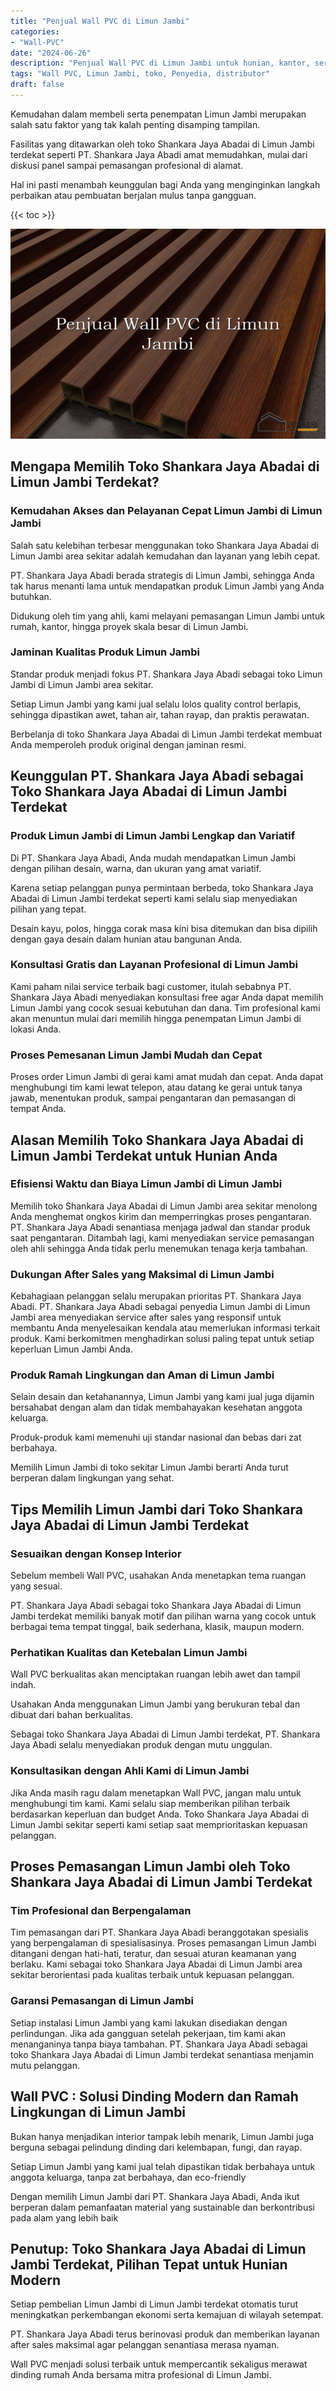 ```yaml
---
title: "Penjual Wall PVC di Limun Jambi"
categories: 
- "Wall-PVC"
date: "2024-06-26"
description: "Penjual Wall PVC di Limun Jambi untuk hunian, kantor, serta toko. Material terbaik, pilihan motif, variasi warna menarik, dengan servis penempatan ditangani oleh tim profesional serta garansi resmi!|Layanan distribusi Wall PVC di Limun Jambi untuk kebutuhan hunian, kantor, atau gerai, dengan material unggulan dan instalasi oleh teknisi profesional serta garansi resmi.|Alternatif Wall PVC di Limun Jambi yang andal bagi tempat tinggal, perkantoran, serta gerai, bersama produk terbaik dan pemasangan ditangani oleh tenaga ahli ahli serta garansi resmi.|Distribusi Wall PVC di Limun Jambi bagi tempat tinggal, kantor, dan toko, beserta material terbaik dan pemasangan oleh tim berpengalaman, lengkap beserta jaminan resmi.}"
tags: "Wall PVC, Limun Jambi, toko, Penyedia, distributor"
draft: false
---
```


Kemudahan dalam membeli serta penempatan Limun Jambi merupakan salah satu faktor yang tak kalah penting disamping tampilan.

Fasilitas yang ditawarkan oleh toko Shankara Jaya Abadai di Limun Jambi terdekat seperti PT. Shankara Jaya Abadi amat memudahkan, mulai dari diskusi panel sampai pemasangan profesional di alamat.

Hal ini pasti menambah keunggulan bagi Anda yang menginginkan langkah perbaikan atau pembuatan berjalan mulus tanpa gangguan.

{{< toc >}}

![Penjual Wall PVC di Limun Jambi](/images/Wall-PVC/Penjual-Wall-PVC-di-Limun-Jambi.png)


## Mengapa Memilih Toko Shankara Jaya Abadai di Limun Jambi Terdekat?

### Kemudahan Akses dan Pelayanan Cepat Limun Jambi di Limun Jambi

Salah satu kelebihan terbesar menggunakan toko Shankara Jaya Abadai di Limun Jambi area sekitar adalah kemudahan dan layanan yang lebih cepat.

PT. Shankara Jaya Abadi berada strategis di Limun Jambi, sehingga Anda tak harus menanti lama untuk mendapatkan produk Limun Jambi yang Anda butuhkan.

Didukung oleh tim yang ahli, kami melayani pemasangan Limun Jambi untuk rumah, kantor, hingga proyek skala besar di Limun Jambi.

### Jaminan Kualitas Produk Limun Jambi

Standar produk menjadi fokus PT. Shankara Jaya Abadi sebagai toko Limun Jambi di Limun Jambi area sekitar.

Setiap Limun Jambi yang kami jual selalu lolos quality control berlapis, sehingga dipastikan awet, tahan air, tahan rayap, dan praktis perawatan.

Berbelanja di toko Shankara Jaya Abadai di Limun Jambi terdekat membuat Anda memperoleh produk original dengan jaminan resmi.

## Keunggulan PT. Shankara Jaya Abadi sebagai Toko Shankara Jaya Abadai di Limun Jambi Terdekat

### Produk Limun Jambi di Limun Jambi Lengkap dan Variatif

Di PT. Shankara Jaya Abadi, Anda mudah mendapatkan Limun Jambi dengan pilihan desain, warna, dan ukuran yang amat variatif.

Karena setiap pelanggan punya permintaan berbeda, toko Shankara Jaya Abadai di Limun Jambi terdekat seperti kami selalu siap menyediakan pilihan yang tepat.

Desain kayu, polos, hingga corak masa kini bisa ditemukan dan bisa dipilih dengan gaya desain dalam hunian atau bangunan Anda.

### Konsultasi Gratis dan Layanan Profesional di Limun Jambi

Kami paham nilai service terbaik bagi customer, itulah sebabnya PT. Shankara Jaya Abadi menyediakan konsultasi free agar Anda dapat memilih Limun Jambi yang cocok sesuai kebutuhan dan dana. Tim profesional kami akan menuntun mulai dari memilih hingga penempatan Limun Jambi di lokasi Anda.

### Proses Pemesanan Limun Jambi Mudah dan Cepat

Proses order Limun Jambi di gerai kami amat mudah dan cepat. Anda dapat menghubungi tim kami lewat telepon, atau datang ke gerai untuk tanya jawab, menentukan produk, sampai pengantaran dan pemasangan di tempat Anda.

## Alasan Memilih Toko Shankara Jaya Abadai di Limun Jambi Terdekat untuk Hunian Anda

### Efisiensi Waktu dan Biaya Limun Jambi di Limun Jambi

Memilih toko Shankara Jaya Abadai di Limun Jambi area sekitar menolong Anda menghemat ongkos kirim dan memperringkas proses pengantaran. PT. Shankara Jaya Abadi senantiasa menjaga jadwal dan standar produk saat pengantaran. Ditambah lagi, kami menyediakan service pemasangan oleh ahli sehingga Anda tidak perlu menemukan tenaga kerja tambahan.

### Dukungan After Sales yang Maksimal di Limun Jambi

Kebahagiaan pelanggan selalu merupakan prioritas PT. Shankara Jaya Abadi. PT. Shankara Jaya Abadi sebagai penyedia Limun Jambi di Limun Jambi area menyediakan service after sales yang responsif untuk membantu Anda menyelesaikan kendala atau memerlukan informasi terkait produk. Kami berkomitmen menghadirkan solusi paling tepat untuk setiap keperluan Limun Jambi Anda.

### Produk Ramah Lingkungan dan Aman di Limun Jambi

Selain desain dan ketahanannya, Limun Jambi yang kami jual juga dijamin bersahabat dengan alam dan tidak membahayakan kesehatan anggota keluarga.

Produk-produk kami memenuhi uji standar nasional dan bebas dari zat berbahaya.

Memilih Limun Jambi di toko sekitar Limun Jambi berarti Anda turut berperan dalam lingkungan yang sehat.

## Tips Memilih Limun Jambi dari Toko Shankara Jaya Abadai di Limun Jambi Terdekat

### Sesuaikan dengan Konsep Interior 

Sebelum membeli Wall PVC, usahakan Anda menetapkan tema ruangan yang sesuai.

PT. Shankara Jaya Abadi sebagai toko Shankara Jaya Abadai di Limun Jambi terdekat memiliki banyak motif dan pilihan warna yang cocok untuk berbagai tema tempat tinggal, baik sederhana, klasik, maupun modern.

### Perhatikan Kualitas dan Ketebalan Limun Jambi

 Wall PVC  berkualitas akan menciptakan ruangan lebih awet dan tampil indah.

Usahakan Anda menggunakan Limun Jambi yang berukuran tebal dan dibuat dari bahan berkualitas.

Sebagai toko Shankara Jaya Abadai di Limun Jambi terdekat, PT. Shankara Jaya Abadi selalu menyediakan produk dengan mutu unggulan.

### Konsultasikan dengan Ahli Kami di Limun Jambi

Jika Anda masih ragu dalam menetapkan Wall PVC, jangan malu untuk menghubungi tim kami. Kami selalu siap memberikan pilihan terbaik berdasarkan keperluan dan budget Anda. Toko Shankara Jaya Abadai di Limun Jambi sekitar seperti kami setiap saat memprioritaskan kepuasan pelanggan.

## Proses Pemasangan Limun Jambi oleh Toko Shankara Jaya Abadai di Limun Jambi Terdekat

### Tim Profesional dan Berpengalaman

Tim pemasangan dari PT. Shankara Jaya Abadi beranggotakan spesialis yang berpengalaman di spesialisasinya. Proses pemasangan Limun Jambi ditangani dengan hati-hati, teratur, dan sesuai aturan keamanan yang berlaku. Kami sebagai toko Shankara Jaya Abadai di Limun Jambi area sekitar berorientasi pada kualitas terbaik untuk kepuasan pelanggan.

### Garansi Pemasangan di Limun Jambi

Setiap instalasi Limun Jambi yang kami lakukan disediakan dengan perlindungan. Jika ada gangguan setelah pekerjaan, tim kami akan menanganinya tanpa biaya tambahan. PT. Shankara Jaya Abadi sebagai toko Shankara Jaya Abadai di Limun Jambi terdekat senantiasa menjamin mutu pelanggan.

##  Wall PVC : Solusi Dinding Modern dan Ramah Lingkungan di Limun Jambi

Bukan hanya menjadikan interior tampak lebih menarik, Limun Jambi juga berguna sebagai pelindung dinding dari kelembapan, fungi, dan rayap.

Setiap Limun Jambi yang kami jual telah dipastikan tidak berbahaya untuk anggota keluarga, tanpa zat berbahaya, dan eco-friendly

Dengan memilih Limun Jambi dari PT. Shankara Jaya Abadi, Anda ikut berperan dalam pemanfaatan material yang sustainable dan berkontribusi pada alam yang lebih baik

## Penutup: Toko Shankara Jaya Abadai di Limun Jambi Terdekat, Pilihan Tepat untuk Hunian Modern

Setiap pembelian Limun Jambi di Limun Jambi terdekat otomatis turut meningkatkan perkembangan ekonomi serta kemajuan di wilayah setempat.

PT. Shankara Jaya Abadi terus berinovasi produk dan memberikan layanan after sales maksimal agar pelanggan senantiasa merasa nyaman.

 Wall PVC  menjadi solusi terbaik untuk mempercantik sekaligus merawat dinding rumah Anda bersama mitra profesional di Limun Jambi.